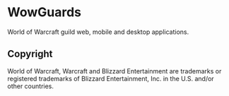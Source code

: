 # WowGuards

World of Warcraft guild web, mobile and desktop applications.

## Copyright

World of Warcraft, Warcraft and Blizzard Entertainment are trademarks or registered trademarks of Blizzard Entertainment, Inc. in the U.S. and/or other countries.
